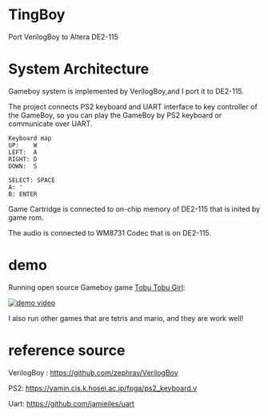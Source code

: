 # TingBoy

Port VerilogBoy to Altera DE2-115

# System Architecture

Gameboy system is implemented by VerilogBoy,and I port it to DE2-115.

The project connects PS2 keyboard and UART interface to key controller of the GameBoy, so you can play the GameBoy by PS2 keyboard or communicate over UART.

```
Keyboard map
UP:    W
LEFT:  A
RIGHT: D
DOWN:  S

SELECT: SPACE
A: '
B: ENTER
```

Game Cartridge is connected to on-chip memory of DE2-115 that is inited by game rom.

The audio is connected to WM8731 Codec that is on DE2-115.

# demo

Running open source Gameboy game [Tobu Tobu Girl](http://tangramgames.dk/tobutobugirl/):

[![demo video](https://github.com/strong-Ting/VerilogBoyDE2-115/blob/main/doc/tobu.jpg?raw=true)](https://www.youtube.com/watch?v=els84fNxumY)

I also run other games that are tetris and mario, and they are work well!

# reference source

VerilogBoy : https://github.com/zephray/VerilogBoy

PS2: https://yamin.cis.k.hosei.ac.jp/fpga/ps2_keyboard.v

Uart: https://github.com/jamieiles/uart